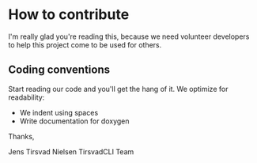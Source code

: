 # How to contribute

I'm really glad you're reading this, because we need volunteer developers to help this project come to be used for others.

## Coding conventions

Start reading our code and you'll get the hang of it. We optimize for readability:

* We indent using spaces
* Write documentation for doxygen

Thanks,

Jens Tirsvad Nielsen
TirsvadCLI Team
